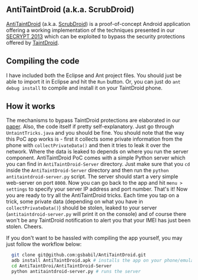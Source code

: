 AntiTaintDroid (a.k.a. ScrubDroid)
----------------------------------

[AntiTaintDroid][3] (a.k.a. [ScrubDroid][1]) is a proof-of-concept Android application offering a working implementation of the techniques presented in our [SECRYPT 2013][1] which can be exploited to bypass the security protections offered by [TaintDroid][2].


Compiling the code
------------------

I have included both the Eclipse and Ant project files. You should just be able to import it in Eclipse and hit the `Run` button. Or, you can just do `ant debug install` to compile and install it on your TaintDroid phone.


How it works
------------

The mechanisms to bypass TaintDroid protections are elaborated in our [paper][1]. Also, the code itself if pretty self-explanatory. Just go through `UntaintTricks.java` and you should be fine. You should note that the way this PoC app works is - first it collects some private information from the phone with `collectPrivateData()` and then it tries to leak it over the network. Where the data is leaked to depends on where you run the server component. AntiTaintDroid PoC comes with a simple Python server which you can find in `AntiTaintDroid-Server` directory. Just make sure that you `cd` inside the `AntiTaintDroid-Server` directory and then run the `python antitaintdroid-server.py` script. The server should start a very simple web-server on port `8000`. Now you can go back to the app and hit `menu > settings` to specify your server IP address and port number. That's it! Now you are ready to try all the AntiTaintDroid tricks. Each time you tap on a trick, some private data (depending on what you have in `collectPrivateData()`) should be stolen, leaked to your server (`antitaintdroid-server.py` will print it on the console) and of course there won't be any TaintDroid notification to alert you that your IMEI has just been stolen. Cheers.

If you don't want to be hassled with compiling the app yourself, you may just follow the workflow below:

```sh
  git clone git@github.com:gsbabil/AntiTaintDroid.git
  adb install AntiTaintDroid.apk # installs the app on your phone/emulator
  cd AntiTaintDroi/AntiTaintDroid-Server 
  python antitaintdroid-server.py # runs the server
```

  [1]: http://www.nicta.com.au/pub?id=7091
  [2]: http://appanalysis.org/
  [3]: http://babilonline.blogspot.com.au/2012/08/antitaintdroid-escaping-taint-analysis.html
